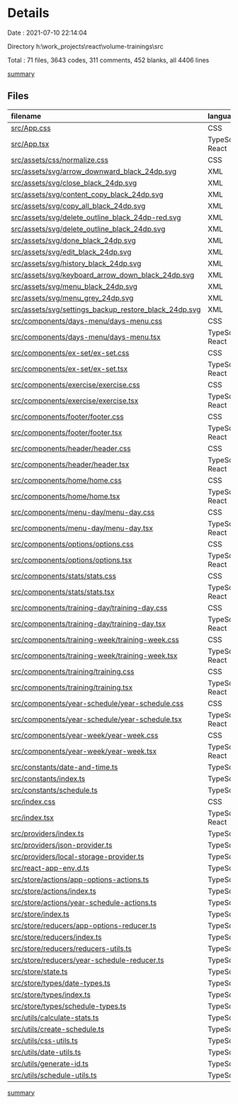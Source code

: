 # Details

Date : 2021-07-10 22:14:04

Directory h:\work\_projects\react\volume-trainings\src

Total : 71 files,  3643 codes, 311 comments, 452 blanks, all 4406 lines

[summary](results.md)

## Files
| filename | language | code | comment | blank | total |
| :--- | :--- | ---: | ---: | ---: | ---: |
| [src/App.css](/src/App.css) | CSS | 12 | 0 | 0 | 12 |
| [src/App.tsx](/src/App.tsx) | TypeScript React | 53 | 4 | 22 | 79 |
| [src/assets/css/normalize.css](/src/assets/css/normalize.css) | CSS | 3 | 0 | 0 | 3 |
| [src/assets/svg/arrow_downward_black_24dp.svg](/src/assets/svg/arrow_downward_black_24dp.svg) | XML | 1 | 0 | 0 | 1 |
| [src/assets/svg/close_black_24dp.svg](/src/assets/svg/close_black_24dp.svg) | XML | 1 | 0 | 0 | 1 |
| [src/assets/svg/content_copy_black_24dp.svg](/src/assets/svg/content_copy_black_24dp.svg) | XML | 1 | 0 | 0 | 1 |
| [src/assets/svg/copy_all_black_24dp.svg](/src/assets/svg/copy_all_black_24dp.svg) | XML | 1 | 0 | 0 | 1 |
| [src/assets/svg/delete_outline_black_24dp-red.svg](/src/assets/svg/delete_outline_black_24dp-red.svg) | XML | 1 | 0 | 0 | 1 |
| [src/assets/svg/delete_outline_black_24dp.svg](/src/assets/svg/delete_outline_black_24dp.svg) | XML | 1 | 0 | 0 | 1 |
| [src/assets/svg/done_black_24dp.svg](/src/assets/svg/done_black_24dp.svg) | XML | 1 | 0 | 0 | 1 |
| [src/assets/svg/edit_black_24dp.svg](/src/assets/svg/edit_black_24dp.svg) | XML | 1 | 0 | 0 | 1 |
| [src/assets/svg/history_black_24dp.svg](/src/assets/svg/history_black_24dp.svg) | XML | 1 | 0 | 0 | 1 |
| [src/assets/svg/keyboard_arrow_down_black_24dp.svg](/src/assets/svg/keyboard_arrow_down_black_24dp.svg) | XML | 1 | 0 | 0 | 1 |
| [src/assets/svg/menu_black_24dp.svg](/src/assets/svg/menu_black_24dp.svg) | XML | 1 | 0 | 0 | 1 |
| [src/assets/svg/menu_grey_24dp.svg](/src/assets/svg/menu_grey_24dp.svg) | XML | 1 | 0 | 0 | 1 |
| [src/assets/svg/settings_backup_restore_black_24dp.svg](/src/assets/svg/settings_backup_restore_black_24dp.svg) | XML | 1 | 0 | 0 | 1 |
| [src/components/days-menu/days-menu.css](/src/components/days-menu/days-menu.css) | CSS | 11 | 0 | 0 | 11 |
| [src/components/days-menu/days-menu.tsx](/src/components/days-menu/days-menu.tsx) | TypeScript React | 22 | 4 | 7 | 33 |
| [src/components/ex-set/ex-set.css](/src/components/ex-set/ex-set.css) | CSS | 76 | 0 | 0 | 76 |
| [src/components/ex-set/ex-set.tsx](/src/components/ex-set/ex-set.tsx) | TypeScript React | 78 | 6 | 17 | 101 |
| [src/components/exercise/exercise.css](/src/components/exercise/exercise.css) | CSS | 96 | 5 | 1 | 102 |
| [src/components/exercise/exercise.tsx](/src/components/exercise/exercise.tsx) | TypeScript React | 169 | 6 | 25 | 200 |
| [src/components/footer/footer.css](/src/components/footer/footer.css) | CSS | 5 | 1 | 0 | 6 |
| [src/components/footer/footer.tsx](/src/components/footer/footer.tsx) | TypeScript React | 9 | 4 | 5 | 18 |
| [src/components/header/header.css](/src/components/header/header.css) | CSS | 31 | 0 | 1 | 32 |
| [src/components/header/header.tsx](/src/components/header/header.tsx) | TypeScript React | 50 | 4 | 9 | 63 |
| [src/components/home/home.css](/src/components/home/home.css) | CSS | 6 | 1 | 0 | 7 |
| [src/components/home/home.tsx](/src/components/home/home.tsx) | TypeScript React | 22 | 4 | 10 | 36 |
| [src/components/menu-day/menu-day.css](/src/components/menu-day/menu-day.css) | CSS | 143 | 10 | 6 | 159 |
| [src/components/menu-day/menu-day.tsx](/src/components/menu-day/menu-day.tsx) | TypeScript React | 99 | 6 | 16 | 121 |
| [src/components/options/options.css](/src/components/options/options.css) | CSS | 152 | 21 | 8 | 181 |
| [src/components/options/options.tsx](/src/components/options/options.tsx) | TypeScript React | 114 | 5 | 16 | 135 |
| [src/components/stats/stats.css](/src/components/stats/stats.css) | CSS | 166 | 18 | 9 | 193 |
| [src/components/stats/stats.tsx](/src/components/stats/stats.tsx) | TypeScript React | 61 | 4 | 9 | 74 |
| [src/components/training-day/training-day.css](/src/components/training-day/training-day.css) | CSS | 11 | 0 | 0 | 11 |
| [src/components/training-day/training-day.tsx](/src/components/training-day/training-day.tsx) | TypeScript React | 15 | 4 | 5 | 24 |
| [src/components/training-week/training-week.css](/src/components/training-week/training-week.css) | CSS | 134 | 13 | 9 | 156 |
| [src/components/training-week/training-week.tsx](/src/components/training-week/training-week.tsx) | TypeScript React | 126 | 6 | 16 | 148 |
| [src/components/training/training.css](/src/components/training/training.css) | CSS | 100 | 30 | 3 | 133 |
| [src/components/training/training.tsx](/src/components/training/training.tsx) | TypeScript React | 108 | 6 | 16 | 130 |
| [src/components/year-schedule/year-schedule.css](/src/components/year-schedule/year-schedule.css) | CSS | 39 | 2 | 2 | 43 |
| [src/components/year-schedule/year-schedule.tsx](/src/components/year-schedule/year-schedule.tsx) | TypeScript React | 53 | 6 | 12 | 71 |
| [src/components/year-week/year-week.css](/src/components/year-week/year-week.css) | CSS | 123 | 4 | 5 | 132 |
| [src/components/year-week/year-week.tsx](/src/components/year-week/year-week.tsx) | TypeScript React | 123 | 6 | 15 | 144 |
| [src/constants/date-and-time.ts](/src/constants/date-and-time.ts) | TypeScript | 28 | 4 | 5 | 37 |
| [src/constants/index.ts](/src/constants/index.ts) | TypeScript | 2 | 0 | 0 | 2 |
| [src/constants/schedule.ts](/src/constants/schedule.ts) | TypeScript | 10 | 0 | 2 | 12 |
| [src/index.css](/src/index.css) | CSS | 188 | 21 | 28 | 237 |
| [src/index.tsx](/src/index.tsx) | TypeScript React | 14 | 0 | 1 | 15 |
| [src/providers/index.ts](/src/providers/index.ts) | TypeScript | 7 | 0 | 1 | 8 |
| [src/providers/json-provider.ts](/src/providers/json-provider.ts) | TypeScript | 14 | 1 | 4 | 19 |
| [src/providers/local-storage-provider.ts](/src/providers/local-storage-provider.ts) | TypeScript | 28 | 0 | 5 | 33 |
| [src/react-app-env.d.ts](/src/react-app-env.d.ts) | TypeScript | 0 | 1 | 1 | 2 |
| [src/store/actions/app-options-actions.ts](/src/store/actions/app-options-actions.ts) | TypeScript | 40 | 0 | 6 | 46 |
| [src/store/actions/index.ts](/src/store/actions/index.ts) | TypeScript | 8 | 0 | 3 | 11 |
| [src/store/actions/year-schedule-actions.ts](/src/store/actions/year-schedule-actions.ts) | TypeScript | 126 | 20 | 16 | 162 |
| [src/store/index.ts](/src/store/index.ts) | TypeScript | 3 | 4 | 1 | 8 |
| [src/store/reducers/app-options-reducer.ts](/src/store/reducers/app-options-reducer.ts) | TypeScript | 53 | 0 | 8 | 61 |
| [src/store/reducers/index.ts](/src/store/reducers/index.ts) | TypeScript | 9 | 0 | 3 | 12 |
| [src/store/reducers/reducers-utils.ts](/src/store/reducers/reducers-utils.ts) | TypeScript | 13 | 0 | 3 | 16 |
| [src/store/reducers/year-schedule-reducer.ts](/src/store/reducers/year-schedule-reducer.ts) | TypeScript | 335 | 28 | 22 | 385 |
| [src/store/state.ts](/src/store/state.ts) | TypeScript | 38 | 23 | 15 | 76 |
| [src/store/types/date-types.ts](/src/store/types/date-types.ts) | TypeScript | 6 | 0 | 3 | 9 |
| [src/store/types/index.ts](/src/store/types/index.ts) | TypeScript | 2 | 0 | 0 | 2 |
| [src/store/types/schedule-types.ts](/src/store/types/schedule-types.ts) | TypeScript | 56 | 0 | 12 | 68 |
| [src/utils/calculate-stats.ts](/src/utils/calculate-stats.ts) | TypeScript | 80 | 2 | 7 | 89 |
| [src/utils/create-schedule.ts](/src/utils/create-schedule.ts) | TypeScript | 110 | 3 | 12 | 125 |
| [src/utils/css-utils.ts](/src/utils/css-utils.ts) | TypeScript | 11 | 0 | 2 | 13 |
| [src/utils/date-utils.ts](/src/utils/date-utils.ts) | TypeScript | 143 | 0 | 27 | 170 |
| [src/utils/generate-id.ts](/src/utils/generate-id.ts) | TypeScript | 34 | 9 | 8 | 51 |
| [src/utils/schedule-utils.ts](/src/utils/schedule-utils.ts) | TypeScript | 62 | 15 | 13 | 90 |

[summary](results.md)